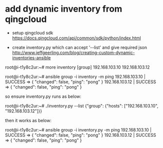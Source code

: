 # add dynamic inventory from qingcloud

- setup qingcloud sdk
https://docs.qingcloud.com/api/common/sdk/python/index.html

- create inventory.py which can accept '--list' and give required json
http://www.jeffgeerling.com/blog/creating-custom-dynamic-inventories-ansible

root@i-t1y8c2ur:~# more inventory
[group]
192.168.103.10
192.168.103.12

root@i-t1y8c2ur:~#  ansible group -i inventory -m ping
192.168.103.10 | SUCCESS => {
    "changed": false, 
    "ping": "pong"
}
192.168.103.12 | SUCCESS => {
    "changed": false, 
    "ping": "pong"
}

so ensure inventory.py runs as below:

root@i-t1y8c2ur:~# ./inventory.py --list
{"group": {"hosts": ["192.168.103.10", "192.168.103.12"]}}


then it works as below:

root@i-t1y8c2ur:~#  ansible group -i inventory.py -m ping
192.168.103.10 | SUCCESS => {
    "changed": false, 
    "ping": "pong"
}
192.168.103.12 | SUCCESS => {
    "changed": false, 
    "ping": "pong"
}






